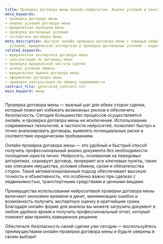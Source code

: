 ```yaml
---
title: Проверка договора мены онлайн нейросетью. Анализ условий и консультаця
meta_keywords:
- проверка договора мены
- анализ условий договора мены
- юридическая проверка мены
- проверка договорных условий
- экспертиза договора мены
meta_description: Быстрая онлайн проверка договора мены с помощью нейросети! Анализ
  условий, юридическая экспертиза и проверка договорных условий — надежно и удобно.
related_keywords:
- юридическая экспертиза договора мены
- консультация по договору мены
- проверка юридической чистоты сделки
- анализ условий обмена
- юридическая оценка договора мены
- оформление договора мены
- правовая консультация по обмену недвижимости
contract_file: generated_contract.txt
main_keyword: мены
---
```


Проверка договора мены — важный шаг для обеих сторон сделки, который помогает избежать возможных рисков и обеспечить безопасность. Сегодня большинство процессов осуществляется онлайн, и проверка договора мены не исключение. Использование современных технологий, в частности нейросетей, позволяет быстро и точно анализировать договоры, выявлять потенциальные риски и соответствие юридическим требованиям.

Онлайн проверка договора мены — это удобный и быстрый способ получить профессиональный анализ документа без необходимости посещения юриста лично. Нейросеть, основанная на передовых алгоритмах, сканирует договор, проверяет все ключевые пункты, такие как описание имущества, условия обмена, сроки и обязательства сторон. Такой автоматизированный подход обеспечивает высокую точность и объективность, что особенно важно при сделках с недвижимостью, транспортными средствами и ценными вещами.

Преимущества использования нейросетевой проверки договора мены включают экономию времени и денег, минимизацию ошибок и возможность получить экспертную оценку в кратчайшие сроки. Благодаря онлайн-форме для анализа вы можете загрузить документ в любое удобное время и получить профессиональный отчет, который поможет вам принять взвешенное решение.

Обеспечьте безопасность своей сделки уже сегодня — воспользуйтесь преимуществами онлайн-проверки договора мены и будьте уверены в своем выборе!